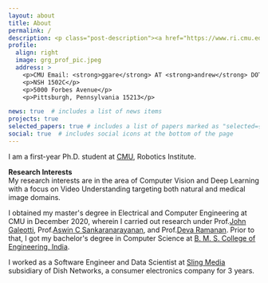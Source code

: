 ```yaml
---
layout: about
title: About
permalink: /
description: <p class="post-description"><a href="https://www.ri.cmu.edu/" target="_blank" >The Robotics Institute</a> • <a href="https://www.cmu.edu/" target="_blank">Carnegie Mellon University</a></p>
profile:
  align: right
  image: grg_prof_pic.jpeg
  address: >
    <p>CMU Email: <strong>ggare</strong> AT <strong>andrew</strong> DOT <strong>cmu</strong> DOT <strong>edu</strong></p>
    <p>NSH 1502C</p>
    <p>5000 Forbes Avenue</p>
    <p>Pittsburgh, Pennsylvania 15213</p>

news: true  # includes a list of news items
projects: true
selected_papers: true # includes a list of papers marked as "selected={true}"
social: true  # includes social icons at the bottom of the page
---
```


I am a first-year Ph.D. student at [CMU](https://www.cmu.edu/), Robotics Institute.

**Research Interests**\
My research interests are in the area of Computer Vision and Deep Learning with a focus on Video Understanding targeting both natural and medical image domains.

I obtained my master's degree in Electrical and Computer Engineering at CMU in December 2020, wherein I carried out research under Prof.[John Galeotti](https://www.ri.cmu.edu/ri-faculty/john-galeotti/), Prof.[Aswin C Sankaranarayanan](https://www.ece.cmu.edu/directory/bios/sankaranarayanan-aswin.html), and Prof.[Deva Ramanan](https://www.ri.cmu.edu/ri-faculty/deva-kannan-ramanan/). Prior to that, I got my bachelor's degree in Computer Science at [B. M. S. College of Engineering, India](https://www.bmsce.ac.in/).

I worked as a Software Engineer and Data Scientist at [Sling Media](https://www.linkedin.com/company/sling-media/) subsidiary of Dish Networks, a consumer electronics company for 3 years.

<!-- Currently, along with my PhD program at CMU, I worked at [Cylab](https://www.cylab.cmu.edu/) as a research assistant. -->

<!-- Link to your social media connections, too. This theme is set up to use [Font Awesome icons](http://fortawesome.github.io/Font-Awesome/){:target="\_blank"} and [Academicons](https://jpswalsh.github.io/academicons/){:target="\_blank"}, like the ones below. Add your Facebook, Twitter, LinkedIn, Google Scholar, or just disable all of them. -->
